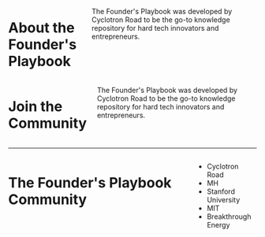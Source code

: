 <div markdown="1" class="columns medium-6">

  # About the Founder's Playbook

  The Founder's Playbook was developed by Cyclotron Road to be the go-to knowledge
  repository for hard tech innovators and entrepreneurs.

</div>

<div markdown="1" class="columns medium-6">

  # Join the Community

  The Founder's Playbook was developed by Cyclotron Road to be the go-to knowledge
  repository for hard tech innovators and entrepreneurs.

</div>

---

<div markdown="1" class="columns">

  # The Founder's Playbook Community

  * Cyclotron Road
  * MH
  * Stanford University
  * MIT
  * Breakthrough Energy

</div>